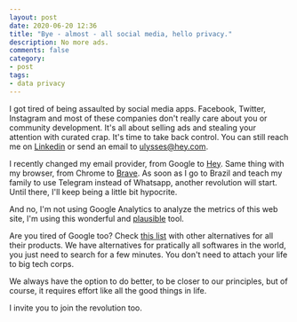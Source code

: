 ```yaml
---
layout: post
date: 2020-06-20 12:36
title: "Bye - almost - all social media, hello privacy."
description: No more ads.
comments: false
category: 
- post
tags:
- data privacy
---
```

I got tired of being assaulted by social media apps. Facebook, Twitter, Instagram and most of these companies don't really care about you or community development. It's all about selling ads and stealing your attention with curated crap. It's time to take back control. You can still reach me on [Linkedin](https://www.linkedin.com/in/ulymarins/) or send an email to ulysses@hey.com.

I recently changed my email provider, from Google to [Hey](https://hey.com/). Same thing with my browser, from Chrome to [Brave](https://brave.com/). As soon as I go to Brazil and teach my family to use Telegram instead of Whatsapp, another revolution will start. Until there, I'll keep being a little bit hypocrite.

And no, I'm not using Google Analytics to analyze the metrics of this web site, I'm using this wonderful and [plausible](https://plausible.io/) tool.

Are you tired of Google too? Check [this list](https://restoreprivacy.com/google-alternatives/) with other alternatives for all their products. We have alternatives for pratically all softwares in the world, you just need to search for a few minutes. You don't need to attach your life to big tech corps.

We always have the option to do better, to be closer to our principles, but of course, it requires effort like all the good things in life. 

I invite you to join the revolution too.



